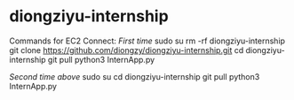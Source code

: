 # diongziyu-internship

Commands for EC2 Connect:
*First time*
sudo su
rm -rf diongziyu-internship
git clone https://github.com/diongzy/diongziyu-internship.git
cd diongziyu-internship
git pull
python3 InternApp.py

*Second time above*
sudo su
cd diongziyu-internship
git pull
python3 InternApp.py
